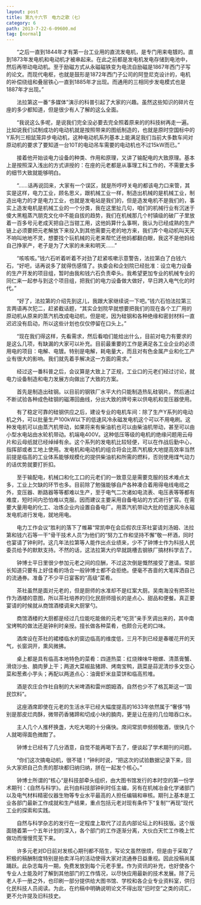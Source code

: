 ```yaml
---
layout: post
title: 第九十六节　电力之歌（七）
category: 6
path: 2013-7-22-6-09600.md
tag: [normal]
---
```


　　“之后一直到1844年才有第一台工业用的直流发电机，是专门用来电镀的。直到1873年发电机和电动机才被串起来。在此之前都是发电机发电存储到电池中，然后再带动电动机。至于励磁方式从永磁磁铁变为电流自励磁是1867年西门子写的论文。而现代电枢，也就是鼓形是1872年西门子公司的阿登尼克设计的，电机的补偿绕组和叠层铁心一直到1885年才出现。而通用的三相同步发电模式也是1887年才出现。”

　　法拉第这一番“多媒体”演示的科普引起了大家的兴趣。虽然这些知识的碎片在座的多少都知道，但是很少有人了解的这么全面。

　　“我说这么多呢，是说我们完全没必要去完全照着原来的的科技树再走一遍。比如说我们试制成功的电动机就是按照带来的图纸制造的，也就是原时空国标中的　Y系列三相鼠笼异步电动机，这种电动机系列基本上能满足我们当前大多数车间对原动机的要求了要知道一台10T的电动吊车需要的电动机也不过15kW而已。”

　　接着他开始谈电力设备的种类、作用和原理，又讲了输配电的大致原理。基本上是按照深入浅出的方式讲授的：在座的元老都是从事理工科工作的，不需要太多的细节大致就能够明白。

　　“……话再说回来，大家有一个误区，就是所哼哼关电的都该电力口来管，其实是这样，电力工业，顾名思义，跟机械工业一样，制造出机械的是机械工业，制造出电力的才是电力工业，也就是发电站是我们的，但是造发电机不是我们的，事实上造发电机是机械工业的一个分类，我在这里扯几句，咱们的机械行业有沉迷于傻大黑粗蒸汽朋克文化中不能自拔的趋势，我们在机械那几个村镇级的破厂子里放着一百多号元老成天把自己当钳工用，这他妈算什么事啊，我认为已经成熟的生产链上必须要把元老解放下来投入到其他需要元老的地方来，我们弄个电动机叫天天不响叫地地不灵，想要找个玩机械的元老来帮忙还他妈都翻白眼，我这不是他妈给自己挣家产，老子是为了大家的未来和明天……”

　　“咳咳咳。”钱六石听着听着不对劲了赶紧咳嗽示意警告，法拉第白了白钱六石，“好吧，话再说多了就得伤感情了。执委会和企划院已经批准：设立电力设备的生产开发的项目组，暂时由我和钱六石负责牵头。我希望更加专业的机械专业的同仁来一起参与到这个项目组，把我们的电力设备做大做好，早日跨入电气化的时代。”

　　“好了，法拉第的介绍先到这儿，我跟大家继续说一下吧。”钱六石怕法拉第三言两语再次犯二，赶紧截话题，“其实企划院早就想要把我们的现在各个工厂用的原动机从原来的蒸汽机改成电动机，但是呢，因为硅钢和各种绝缘和密封材料一直迟迟没有启动，所以这些计划也仅仅停留在口头上。”

　　“现在我们得这样，先看需求，然后看咱们能给出什么，目前对电力有要求的是这么几项，有缺漏的大家可以补充。目前最重要的工作是满足各工业企业的必须用电的项目：电解、电镀。特别是电解，耗电量大，而且对有色金属产业和化工产业有很大的影响。我们就先着手解决这一方面的需求。”

　　经过这一番科普之后，会议算是大致上了正规，工业口的元老们经过讨论，就电力设备制造和电力发展方向做出了大致的方案。

　　首先是制造出硅钢。以目前的钢铁厂水平大约只能制造热轧硅钢片。然后通过不断试验各种成色硅钢的磁滞回曲线，分出大致的牌号来以供电机和变压器使用。

　　有了稳定可靠的硅钢供应之后，建设专业的电机车间：除了生产Y系列的电动机之外，可以批量生产100kW以下的低速风冷永磁发电机这个可以不用电刷。这种发电机可以由蒸汽机带动，如果将来有柴油机也可以由柴油机带动，甚至可以由小型水电站由水轮机带动。机端电400V。这种低压等级的电机的绝缘问题用云母片和云母纸就已经绰绰有余。这个系列的发电机比较轻便，可以在作战后勤中心，指挥部或者工地上使用。发电机和电动机的组合将会比蒸汽机极大地提高效率当然前提是临高的工业体系能够规模化的提供柴油机和所需的燃料，否则使用煤气动力的话优势就要打折扣。

　　至于输配电，机械口和化工口的元老们的一致意见是需要克服的技术难点太多，工业上欠缺的环节也多。目前除了勉强能够自产各种凑合着用得电线电缆之外，变压器、断路器等等都难以生产，至于电气二次诸如电流表、电压表等等都有难度，短时间内恐怕难以克服。因而建议主要采用自备电站的方式进行扩容。在需要大量用电的化工、冶炼企业内设置自备电厂。用蒸汽机带动大批的低速风冷永磁发电机进行发电，就地用电。

　　电力工作会议“胜利的落下了帷幕“常凯申在会后假农庄茶社宴请刘汤姆、法拉第和钱六石等一干“骨干技术人员“为他们的“努力工作和坚持不懈”敬一杯酒，同时也宴请了钟利时。这几年法拉第等人能作出点业绩来，少不了钟博士作为科技人民委员给予的默默支持。不然的话，这法拉第大约早就跳槽去钢铁厂搞材料学去了。

　　钟博士平日里很少参加元老之间的应酬，不过这次倒是慨然接受了邀请。常部长知道只要有上好佳肴的场合一般钟博士都不会拒绝。便毫不吝啬的大笔挥洒自己的流通券。准备了不少平日宴客的“高级”菜肴。

　　茶社虽然是面对元老的，但是厨师的水准却不是红案大厨。吴南海没有把茶社作为酒楼的意图，所以茶社培养的归化民厨师擅长的是点心、甜品和便餐。真正要宴请的时候就从商馆酒楼调来大厨掌勺。

　　商馆酒楼的大厨都是经过几位能吃能做的元老“吃货”亲手烹调出来的，其中南宝烤鸭的做法还是钟利时亲授。擅长做各种菜肴，也颇合元老的口味。

　　酒席设在茶社的裙楼临水的窗边临高的维度低，三月不到已经是春暖花开的天气，长窗洞开，熏风微拂。

　　桌上都是具有临高本地特色的菜肴：四道热菜：红烧辣味牛眼螺、清蒸膏蟹、滑烧沙虫、腩肉萝上干；两道大菜椒盐猪蹄、烤南宝鸭，蔬菜是蒜泥清炒多文空心菜和葱煮小芋头；再配以两道点心：油膏虾米韭菜饼和临高煎堆。

　　酒是农庄合作社自制的大米啤酒和雷州朗姆酒，自然也少不了格瓦斯这一“国民饮料”。

　　这座酒席即使在元老的生活水平已经大幅度提高的1633年依然属于“奢侈“特别是那皮烂肉酥，微带药香猪蹄和切成小块的腩肉，更是让在座的几位暗吞口水。

　　主人几个人推杯换盏，大吃大喝的十分痛快。席间常凯申频频敬酒，很快几个人就喝得面色微酣了。

　　钟博士已经有了几分酒意，自觉不能再喝下去了，便谈起了学术期刊的问题。

　　“你们这次搞电动机，很不错！”钟利时说，“把这次的试验数据记录下来，回头大家把自己负责的那块都归纳归纳，拼在一起发个核心。”

　　钟博士所谓的“核心“是科技部牵头组织，由大图书馆发行的本时空的第一份学术期刊：《自然与科学》。此刊由科技部钟利时任主编，另有在机械冶金化学诸部门以及电气材料精密仪器生物等专业水平最高的人担任编辑和审核。期刊上基本是工业各部门最新工作成就和生产结果，重点包括元老对现有条件下“复制”“再现”现代工业的探索和实践。

　　自然与科学杂志的发行在一定程度上取代了过去内部论坛上的科技版。这个版面随着第一个五年计划的深入，各个部门的工作逐渐分离，大伙白天忙工作晚上忙做功而慢慢荒芜下来。

　　许多元老对D日前对发核心期刊都不陌生，写论文虽然很烦，但是由于采取了积极的稿酬制度特别是拍卖洋马的活动使得大家对流通券日益重视。因此投稿尚属踊跃。此杂志每月一期，免费发放到每个元老手里。作为资讯的补充，也好使各个专业人士能及时了解到其他部门的工作情况，以尽快应用最新的技术发展。除了元老人手一册之外，也印刷一部分提供给大图书馆、学校和各企业专业资料室，供归化民科技人员阅读。为此，在约稿中明确说明论文不得出现“旧时空”之类的词汇，更不允许提及旧科技史。
